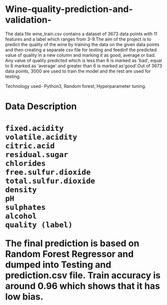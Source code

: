 
# Wine-quality-prediction-and-validation-
<html>
The data file wine_train.csv contains a dataset of 3673 data points with 11 features and a label which ranges from 3-9.The aim of the project is to predict the quality of the wine by training the data on the given data points and then creating a separate csv file for testing and feedinf the predicted value of quality in a new column and marking it as good, average or bad. Any value of quality predicted which is less than 6 is marked as 'bad', equal to 6 marked as 'average' and greater than 6 is marked as'good'.Out of 3673 data points, 3000 are used to train the model and the rest are used for testing. 

Technology used- Python3, Random forest, Hyperparameter tuning.

<h1>Data Description<h1>

    fixed.acidity
    volatile.acidity	
    citric.acid	
    residual.sugar	
    chlorides	
    free.sulfur.dioxide	
    total.sulfur.dioxide	
    density	
    pH	
    sulphates	
    alcohol	
    quality (label)
    
The final prediction is based on Random Forest Regressor and dumped into Testing and prediction.csv file. Train accuracy is around 0.96 which shows that it has low bias.

